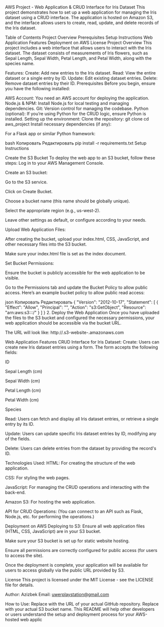 AWS Project - Web Application & CRUD Interface for Iris Dataset
This project demonstrates how to set up a web application for managing the Iris dataset using a CRUD interface. The application is hosted on Amazon S3, and the interface allows users to create, read, update, and delete records of the Iris dataset.

Table of Contents
Project Overview
Prerequisites
Setup Instructions
Web Application Features
Deployment on AWS
License
Project Overview
This project includes a web interface that allows users to interact with the Iris dataset. The dataset consists of measurements of Iris flowers, such as Sepal Length, Sepal Width, Petal Length, and Petal Width, along with the species name.

Features:
Create: Add new entries to the Iris dataset.
Read: View the entire dataset or a single entry by ID.
Update: Edit existing dataset entries.
Delete: Remove dataset entries by their ID.
Prerequisites
Before you begin, ensure you have the following installed:

AWS Account: You need an AWS account for deploying the application.
Node.js & NPM: Install Node.js for local testing and managing dependencies.
Git: Version control for managing the codebase.
Python (optional): If you’re using Python for the CRUD logic, ensure Python is installed.
Setting up the environment:
Clone the repository:
git clone <your-repo-url>
cd aws_project
Install necessary dependencies (if any):

For a Flask app or similar Python framework:

bash Копировать Редактировать pip install -r requirements.txt Setup Instructions

Create the S3 Bucket To deploy the web app to an S3 bucket, follow these steps:
Log in to your AWS Management Console.

Create an S3 bucket:

Go to the S3 service.

Click on Create Bucket.

Choose a bucket name (this name should be globally unique).

Select the appropriate region (e.g., us-west-2).

Leave other settings as default, or configure according to your needs.

Upload Web Application Files:

After creating the bucket, upload your index.html, CSS, JavaScript, and other necessary files into the S3 bucket.

Make sure your index.html file is set as the index document.

Set Bucket Permissions:

Ensure the bucket is publicly accessible for the web application to be visible.

Go to the Permissions tab and update the Bucket Policy to allow public access. Here’s an example bucket policy to allow public read access:

json Копировать Редактировать { "Version": "2012-10-17", "Statement": [ { "Effect": "Allow", "Principal": "", "Action": "s3:GetObject", "Resource": "arn:aws:s3:::/" } ] } 2. Deploy the Web Application Once you have uploaded the files to the S3 bucket and configured the necessary permissions, your web application should be accessible via the bucket URL.

The URL will look like: http://.s3-website-.amazonaws.com

Web Application Features CRUD Interface for Iris Dataset: Create: Users can create new Iris dataset entries using a form. The form accepts the following fields:

ID

Sepal Length (cm)

Sepal Width (cm)

Petal Length (cm)

Petal Width (cm)

Species

Read: Users can fetch and display all Iris dataset entries, or retrieve a single entry by its ID.

Update: Users can update specific Iris dataset entries by ID, modifying any of the fields.

Delete: Users can delete entries from the dataset by providing the record's ID.

Technologies Used: HTML: For creating the structure of the web application.

CSS: For styling the web pages.

JavaScript: For managing the CRUD operations and interacting with the back-end.

Amazon S3: For hosting the web application.

API for CRUD Operations: (You can connect to an API such as Flask, Node.js, etc. for performing the operations.)

Deployment on AWS Deploying to S3: Ensure all web application files (HTML, CSS, JavaScript) are in your S3 bucket.

Make sure your S3 bucket is set up for static website hosting.

Ensure all permissions are correctly configured for public access (for users to access the site).

Once the deployment is complete, your application will be available for users to access globally via the public URL provided by S3.

License This project is licensed under the MIT License - see the LICENSE file for details.

Author: Azizbek Email: uwerplaystation@gmail.com

How to Use:
Replace <your-repo-url> with the URL of your actual GitHub repository.
Replace <YOUR-BUCKET-NAME> with your actual S3 bucket name.
This README will help other developers or users understand the setup and deployment process for your AWS-hosted web applic
